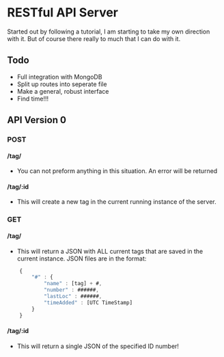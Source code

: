 # RESTful API Server

Started out by following a tutorial, I am starting to take my own direction with it. But of course there really to much that I can do with it.


## Todo
* Full integration with MongoDB
* Split up routes into seperate file
* Make a general, robust interface
* Find time!!!



## API Version 0

### POST

#### /tag/
- You can not preform anything in this situation. An error will be returned

#### /tag/:id
- This will create a new tag in the current running instance of the server.

### GET

#### /tag/
- This will return a JSON with ALL current tags that are saved in the current instance.
JSON files are in the format:
``` javascript
    {
        "#" : {
            "name" : [tag] + #,
            "number" : ######,
            "lastLoc" : ######,
            "timeAdded" : [UTC TimeStamp]
        }
    }
```

#### /tag/:id
- This will return a single JSON of the specified ID number!
